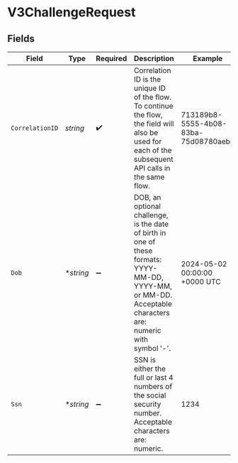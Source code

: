 # V3ChallengeRequest


## Fields

| Field                                                                                                                                                        | Type                                                                                                                                                         | Required                                                                                                                                                     | Description                                                                                                                                                  | Example                                                                                                                                                      |
| ------------------------------------------------------------------------------------------------------------------------------------------------------------ | ------------------------------------------------------------------------------------------------------------------------------------------------------------ | ------------------------------------------------------------------------------------------------------------------------------------------------------------ | ------------------------------------------------------------------------------------------------------------------------------------------------------------ | ------------------------------------------------------------------------------------------------------------------------------------------------------------ |
| `CorrelationID`                                                                                                                                              | *string*                                                                                                                                                     | :heavy_check_mark:                                                                                                                                           | Correlation ID is the unique ID of the flow. To continue the flow, the field will also be used for each of the subsequent API calls in the same flow.        | 713189b8-5555-4b08-83ba-75d08780aebd                                                                                                                         |
| `Dob`                                                                                                                                                        | **string*                                                                                                                                                    | :heavy_minus_sign:                                                                                                                                           | DOB, an optional challenge, is the date of birth in one of these formats: YYYY-MM-DD, YYYY-MM, or MM-DD. Acceptable characters are: numeric with symbol '-'. | 2024-05-02 00:00:00 +0000 UTC                                                                                                                                |
| `Ssn`                                                                                                                                                        | **string*                                                                                                                                                    | :heavy_minus_sign:                                                                                                                                           | SSN is either the full or last 4 numbers of the social security number. Acceptable characters are: numeric.                                                  | 1234                                                                                                                                                         |